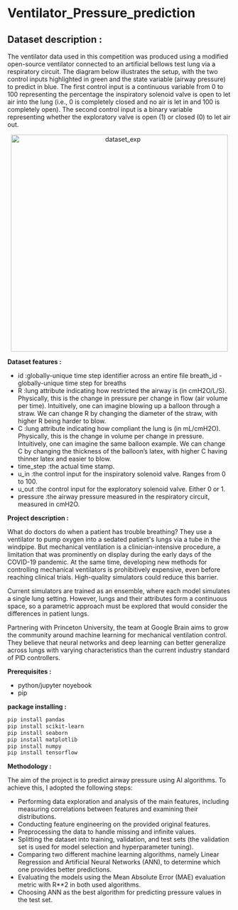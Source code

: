 # Ventilator_Pressure_prediction

## **Dataset description** :

The ventilator data used in this competition was produced using a modified open-source ventilator connected to an artificial bellows test lung via a respiratory circuit. The diagram below illustrates the setup, with the two control inputs highlighted in green and the state variable (airway pressure) to predict in blue. The first control input is a continuous variable from 0 to 100 representing the percentage the inspiratory solenoid valve is open to let air into the lung (i.e., 0 is completely closed and no air is let in and 100 is completely open). The second control input is a binary variable representing whether the exploratory valve is open (1) or closed (0) to let air out.

<div align='center'><img width="488" alt="dataset_exp" src="https://github.com/Abdel1999/Ventlator_Pressure_prediction/assets/123161748/1240dd44-7261-44e3-8426-a330341ebe25">
</div>

**Dataset features :**

- id :globally-unique time step identifier across an entire file
breath_id - globally-unique time step for breaths
- R :lung attribute indicating how restricted the airway is (in cmH2O/L/S). Physically, this is the change in pressure per change in flow (air volume per time). Intuitively, one can imagine blowing up a balloon through a straw. We can change R by changing the diameter of the straw, with higher R being harder to blow.
- C :lung attribute indicating how compliant the lung is (in mL/cmH2O). Physically, this is the change in volume per change in pressure. Intuitively, one can imagine the same balloon example. We can change C by changing the thickness of the balloon’s latex, with higher C having thinner latex and easier to blow.
- time_step :the actual time stamp.
- u_in :the control input for the inspiratory solenoid valve. Ranges from 0 to 100.
- u_out :the control input for the exploratory solenoid valve. Either 0 or 1.
- pressure :the airway pressure measured in the respiratory circuit, measured in cmH2O.

**Project description :**

What do doctors do when a patient has trouble breathing? They use a ventilator to pump oxygen into a sedated patient's lungs via a tube in the windpipe. But mechanical ventilation is a clinician-intensive procedure, a limitation that was prominently on display during the early days of the COVID-19 pandemic. At the same time, developing new methods for controlling mechanical ventilators is prohibitively expensive, even before reaching clinical trials. High-quality simulators could reduce this barrier.

Current simulators are trained as an ensemble, where each model simulates a single lung setting. However, lungs and their attributes form a continuous space, so a parametric approach must be explored that would consider the differences in patient lungs.

Partnering with Princeton University, the team at Google Brain aims to grow the community around machine learning for mechanical ventilation control. They believe that neural networks and deep learning can better generalize across lungs with varying characteristics than the current industry standard of PID controllers.

**Prerequisites :**
- python/jupyter noyebook
- pip 

**package installing :**

```bash
pip install pandas
pip install scikit-learn
pip install seaborn
pip install matplotlib
pip install numpy
pip install tensorflow
```

**Methodology :**

The aim of the project is to predict airway pressure using AI algorithms. To achieve this, I adopted the following steps:
- Performing data exploration and analysis of the main features, including measuring correlations between features and examining their distributions.
- Conducting feature engineering on the provided original features.
- Preprocessing the data to handle missing and infinite values.
- Splitting the dataset into training, validation, and test sets (the validation set is used for model selection and hyperparameter tuning).
- Comparing two different machine learning algorithms, namely Linear Regression and Artificial Neural Networks (ANN), to determine which one provides better predictions.
- Evaluating the models using the Mean Absolute Error (MAE) evaluation metric with R**2 in both used algorithms.
- Choosing ANN as the best algorithm for predicting pressure values in the test set.
